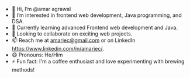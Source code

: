 
- 👋 Hi, I’m @amar agrawal
- 👀 I’m interested in frontend web development, Java programming, and DSA.
- 🌱 Currently learning advanced Frontend web development and Java.
- 💞️ Looking to collaborate on exciting web projects.
- 📫 Reach me at amarjec@gmail.com or on LinkedIn https://www.linkedin.com/in/amarjec/.
- 😄 Pronouns: He/Him
- ⚡ Fun fact: I'm a coffee enthusiast and love experimenting with brewing methods!

<!---
amarjec/amarjec is a ✨ special ✨ repository because its `README.md` (this file) appears on your GitHub profile.
You can click the Preview link to take a look at your changes.
--->
